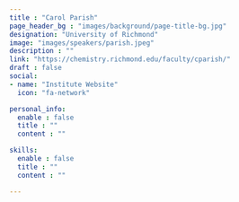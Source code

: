 ```yaml
---
title : "Carol Parish"
page_header_bg : "images/background/page-title-bg.jpg"
designation: "University of Richmond"
image: "images/speakers/parish.jpeg"
description : ""
link: "https://chemistry.richmond.edu/faculty/cparish/"
draft : false
social:
- name: "Institute Website"
  icon: "fa-network"

personal_info:
  enable : false
  title : ""
  content : ""

skills:
  enable : false
  title : ""
  content : ""

---
```

